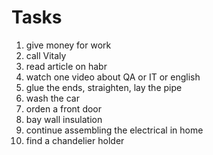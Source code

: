 #      Tasks

1. give money for work
2. call Vitaly
3. read article on habr
4. watch one video about QA or IT or english
5. glue the ends, straighten, lay the pipe
6. wash the car
7. orden a front door
8. bay wall insulation
9. continue assembling the electrical in home
10. find a chandelier holder
